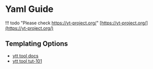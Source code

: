 # Yaml Guide

!!! todo "Please  check https://yt-project.org/"
    [https://yt-project.org/](https://yt-project.org/)

## Templating Options

- [ytt tool docs](https://carvel.dev/ytt/)
- [ytt tool tut-101](https://developer.ibm.com/depmodels/cloud/blogs/yaml-templating-tool-to-simplify-complex-configuration-management/)
